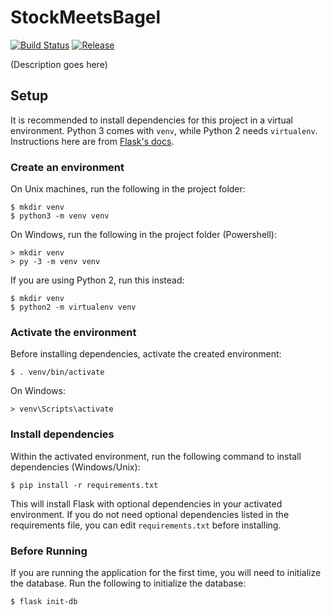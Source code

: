 # StockMeetsBagel

[![Build Status](https://travis-ci.com/cs130-w21/20.svg?branch=master)](https://travis-ci.com/cs130-w21/20)
[![Release](https://img.shields.io/github/v/release/cs130-w21/20?label=release)](https://github.com/cs130-w21/20/releases/latest)

(Description goes here)

## Setup
It is recommended to install dependencies for this project in a virtual environment. Python 3 comes with `venv`, while Python 2 needs `virtualenv`. Instructions here are from [Flask's docs](https://flask.palletsprojects.com/en/1.1.x/installation/#python-version).

### Create an environment
On Unix machines, run the following in the project folder:

```
$ mkdir venv
$ python3 -m venv venv
```

On Windows, run the following in the project folder (Powershell):
```
> mkdir venv
> py -3 -m venv venv
```

If you are using Python 2, run this instead:
```
$ mkdir venv
$ python2 -m virtualenv venv
```

### Activate the environment
Before installing dependencies, activate the created environment:
```
$ . venv/bin/activate
```

On Windows:
```
> venv\Scripts\activate
```

### Install dependencies
Within the activated environment, run the following command to install dependencies (Windows/Unix):
```
$ pip install -r requirements.txt
```

This will install Flask with optional dependencies in your activated environment. If you do not need optional dependencies listed in the requirements file, you can edit `requirements.txt` before installing.

### Before Running
If you are running the application for the first time, you will need to initialize the database. Run the following to initialize the database:
```
$ flask init-db
```
